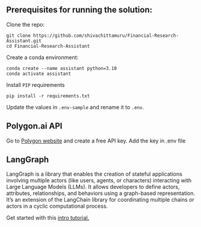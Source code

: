 ## Prerequisites for running the solution:

Clone the repo:
```console
git clone https://github.com/shivachittamuru/Financial-Research-Assistant.git
cd Financial-Research-Assistant
```

Create a conda environment:
```console
conda create --name assistant python=3.10
conda activate assistant
```

Install `PIP` requirements
```console
pip install -r requirements.txt
```

Update the values in `.env-sample` and rename it to `.env`.


## Polygon.ai API

Go to [Polygon website](https://polygon.io/) and create a free API key. Add the key in .env file


## LangGraph

LangGraph is a library that enables the creation of stateful applications involving multiple actors (like users, agents, or characters) interacting with Large Language Models (LLMs). It allows developers to define actors, attributes, relationships, and behaviors using a graph-based representation. It’s an extension of the LangChain library for coordinating multiple chains or actors in a cyclic computational process.

Get started with this [intro tutorial.](https://langchain-ai.github.io/langgraph/tutorials/introduction/)







